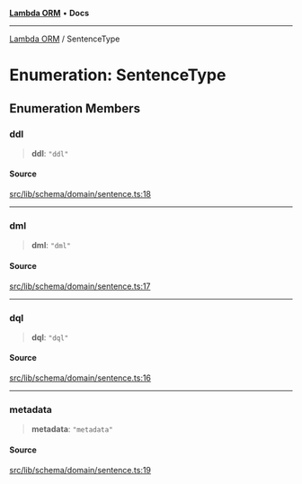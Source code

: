 [**Lambda ORM**](../README.md) • **Docs**

***

[Lambda ORM](../README.md) / SentenceType

# Enumeration: SentenceType

## Enumeration Members

### ddl

> **ddl**: `"ddl"`

#### Source

[src/lib/schema/domain/sentence.ts:18](https://github.com/lambda-orm/lambdaorm-base/blob/b57bb1d116951848254ba54a2a732f51efc20654/src/lib/schema/domain/sentence.ts#L18)

***

### dml

> **dml**: `"dml"`

#### Source

[src/lib/schema/domain/sentence.ts:17](https://github.com/lambda-orm/lambdaorm-base/blob/b57bb1d116951848254ba54a2a732f51efc20654/src/lib/schema/domain/sentence.ts#L17)

***

### dql

> **dql**: `"dql"`

#### Source

[src/lib/schema/domain/sentence.ts:16](https://github.com/lambda-orm/lambdaorm-base/blob/b57bb1d116951848254ba54a2a732f51efc20654/src/lib/schema/domain/sentence.ts#L16)

***

### metadata

> **metadata**: `"metadata"`

#### Source

[src/lib/schema/domain/sentence.ts:19](https://github.com/lambda-orm/lambdaorm-base/blob/b57bb1d116951848254ba54a2a732f51efc20654/src/lib/schema/domain/sentence.ts#L19)
